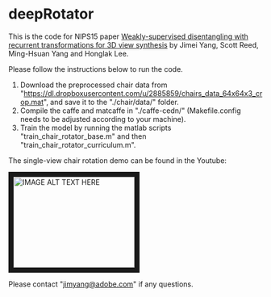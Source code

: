 # deepRotator
This is the code for NIPS15 paper [Weakly-supervised disentangling with recurrent transformations for 3D view synthesis](https://papers.nips.cc/paper/5639-weakly-supervised-disentangling-with-recurrent-transformations-for-3d-view-synthesis.pdf) by Jimei Yang, Scott Reed, Ming-Hsuan Yang and Honglak Lee.

Please follow the instructions below to run the code.

1. Download the preprocessed chair data from "https://dl.dropboxusercontent.com/u/2885859/chairs_data_64x64x3_crop.mat", and save it to the "./chair/data/" folder.
2. Compile the caffe and matcaffe in "./caffe-cedn/" (Makefile.config needs to be adjusted according to your machine).
3. Train the model by running the matlab scripts "train_chair_rotator_base.m" and then "train_chair_rotator_curriculum.m".

The single-view chair rotation demo can be found in the Youtube: 

<a href="https://www.youtube.com/watch?v=3dPwiWnDoNY" target="_blank"><img src="https://github.com/jimeiyang/deepRotator/blob/master/demo_img.png" 
alt="IMAGE ALT TEXT HERE" width="240" height="180" border="10" /></a>

Please contact "jimyang@adobe.com" if any questions. 
